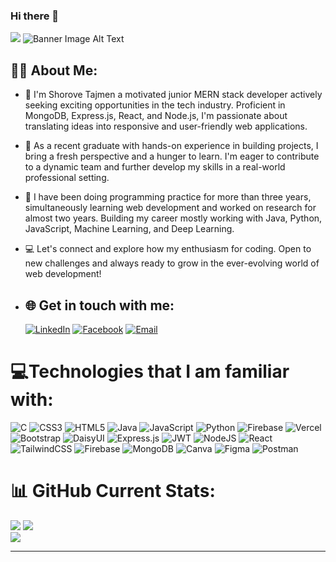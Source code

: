 ### Hi there 👋
[![](https://visitcount.itsvg.in/api?id=ShoroveTajmen&icon=0&color=0)](https://visitcount.itsvg.in)
![Banner Image Alt Text](https://i.ibb.co/xJZrqTB/393159016-904953577644775-6787729039889707864-n.png)


##  👨‍💻 About Me:
- 🔭 I'm Shorove Tajmen a motivated junior MERN stack developer actively seeking exciting opportunities in the tech industry. Proficient in MongoDB, Express.js, React, and Node.js, I'm passionate about translating ideas into responsive and user-friendly       web applications.
- 🌱 As a recent graduate with hands-on experience in building projects, I bring a fresh perspective and a hunger to learn. I'm eager to contribute to a dynamic team and further develop my skills in a real-world professional setting.
- 🚀 I have been doing programming practice for more than three years, simultaneously learning web development and worked on research for almost two years. Building my career mostly working with Java, Python, JavaScript, Machine Learning, and Deep             Learning.
- 💻 Let's connect and explore how my enthusiasm for coding. Open to new challenges and always ready to grow in the ever-evolving world of web development!


- ## 🌐 Get in touch with me:
   [![LinkedIn](https://img.shields.io/badge/LinkedIn-%230077B5.svg?logo=linkedin&logoColor=white)](https://www.linkedin.com/in/shorove-tajmen/)
   [![Facebook](https://img.shields.io/badge/Facebook-%231877F2.svg?logo=facebook&logoColor=white)](https://www.facebook.com/shorove.tajmen?mibextid=kFxxJD)
   [![Email](https://img.shields.io/badge/Email-%23D14836.svg?logo=gmail&logoColor=white)](sorovitajmen@gmail.com)


 # 💻Technologies that I am familiar with:
![C](https://img.shields.io/badge/c-%2300599C.svg?style=plastic&logo=c&logoColor=white) ![CSS3](https://img.shields.io/badge/css3-%231572B6.svg?style=plastic&logo=css3&logoColor=white) ![HTML5](https://img.shields.io/badge/html5-%23E34F26.svg?style=plastic&logo=html5&logoColor=white) ![Java](https://img.shields.io/badge/java-%23ED8B00.svg?style=plastic&logo=openjdk&logoColor=white) ![JavaScript](https://img.shields.io/badge/javascript-%23323330.svg?style=plastic&logo=javascript&logoColor=%23F7DF1E) ![Python](https://img.shields.io/badge/python-3670A0?style=plastic&logo=python&logoColor=ffdd54) ![Firebase](https://img.shields.io/badge/firebase-%23039BE5.svg?style=plastic&logo=firebase) ![Vercel](https://img.shields.io/badge/vercel-%23000000.svg?style=plastic&logo=vercel&logoColor=white) ![Bootstrap](https://img.shields.io/badge/bootstrap-%238511FA.svg?style=plastic&logo=bootstrap&logoColor=white) ![DaisyUI](https://img.shields.io/badge/daisyui-5A0EF8?style=plastic&logo=daisyui&logoColor=white) ![Express.js](https://img.shields.io/badge/express.js-%23404d59.svg?style=plastic&logo=express&logoColor=%2361DAFB) ![JWT](https://img.shields.io/badge/JWT-black?style=plastic&logo=JSON%20web%20tokens) ![NodeJS](https://img.shields.io/badge/node.js-6DA55F?style=plastic&logo=node.js&logoColor=white) ![React](https://img.shields.io/badge/react-%2320232a.svg?style=plastic&logo=react&logoColor=%2361DAFB) ![TailwindCSS](https://img.shields.io/badge/tailwindcss-%2338B2AC.svg?style=plastic&logo=tailwind-css&logoColor=white) ![Firebase](https://img.shields.io/badge/Firebase-039BE5?style=plastic&logo=Firebase&logoColor=white) ![MongoDB](https://img.shields.io/badge/MongoDB-%234ea94b.svg?style=plastic&logo=mongodb&logoColor=white) ![Canva](https://img.shields.io/badge/Canva-%2300C4CC.svg?style=plastic&logo=Canva&logoColor=white) ![Figma](https://img.shields.io/badge/figma-%23F24E1E.svg?style=plastic&logo=figma&logoColor=white) ![Postman](https://img.shields.io/badge/Postman-FF6C37?style=plastic&logo=postman&logoColor=white)



 # 📊 GitHub Current Stats:
![](https://github-readme-stats.vercel.app/api?username=ShoroveTajmen&theme=highcontrast&hide_border=false&include_all_commits=true&count_private=false)
![](https://github-readme-streak-stats.herokuapp.com/?user=ShoroveTajmen&theme=highcontrast&hide_border=false)<br/>
![](https://github-readme-stats.vercel.app/api/top-langs/?username=ShoroveTajmen&theme=highcontrast&hide_border=false&include_all_commits=true&count_private=false&layout=compact)

---


<!-- Proudly created with GPRM ( https://gprm.itsvg.in ) -->
